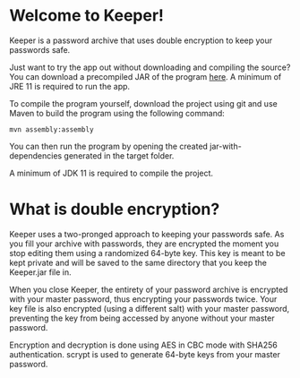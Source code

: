 # Welcome to Keeper!

Keeper is a password archive that uses double encryption to keep your passwords safe.

Just want to try the app out without downloading and compiling the source? You can download a precompiled JAR of the program [here](https://github.com/this-is-forever/Keeper/raw/master/keeper-1.0-jar-with-dependencies.jar). A minimum of JRE 11 is required to run the app.

To compile the program yourself, download the project using git and use Maven to build the program using the following command:

    mvn assembly:assembly
    
You can then run the program by opening the created jar-with-dependencies generated in the target folder.

A minimum of JDK 11 is required to compile the project.

# What is double encryption?

Keeper uses a two-pronged approach to keeping your passwords safe. As you fill your archive with passwords, they are encrypted the moment you stop editing them using a randomized 64-byte key. This key is meant to be kept private and will be saved to the same directory that you keep the Keeper.jar file in.

When you close Keeper, the entirety of your password archive is encrypted with your master password, thus encrypting your passwords twice. Your key file is also encrypted (using a different salt) with your master password, preventing the key from being accessed by anyone without your master password.

Encryption and decryption is done using AES in CBC mode with SHA256 authentication. scrypt is used to generate 64-byte keys from your master password.

